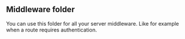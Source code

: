 ## Middleware folder
You can use this folder for all your server middleware. Like for example when a route requires authentication.